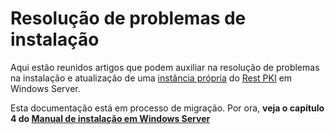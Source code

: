 ﻿# Resolução de problemas de instalação

Aqui estão reunidos artigos que podem auxiliar na resolução de problemas na instalação e atualização de uma [instância própria](../../index.md) do [Rest PKI](../../../index.md) em Windows Server.

Esta documentação está em processo de migração. Por ora, **veja o capítulo 4 do [Manual de instalação em Windows Server](https://files.lacunasoftware.com/restpki/restpki-admin-guide-pt.pdf)**
